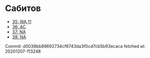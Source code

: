 # Сабитов
- [35: WA 11](35.md)
- [36: AC](36.md)
- [37: NA](37.md)
- [38: NA](38.md)

Commit: d0038bb89692734cf8743da3f0cd7cb5b93ecaca
 fetched at: 20201207-113248
